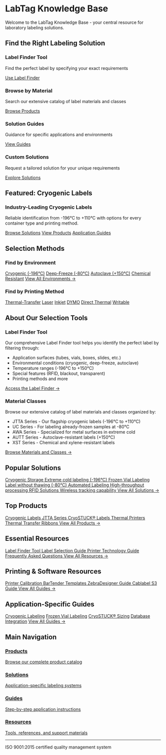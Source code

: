 # LabTag Knowledge Base

Welcome to the LabTag Knowledge Base - your central resource for laboratory labeling solutions.

## Find the Right Labeling Solution

<div class="selection-paths-row">
<div class="selection-path-card">
<h3>Label Finder Tool</h3>
<p>Find the perfect label by specifying your exact requirements</p>
<a href="./Resources/label-finder.md" class="path-button">Use Label Finder</a>
</div>

<div class="selection-path-card">
<h3>Browse by Material</h3>
<p>Search our extensive catalog of label materials and classes</p>
<a href="./Products/index.md" class="path-button">Browse Products</a>
</div>

<div class="selection-path-card">
<h3>Solution Guides</h3>
<p>Guidance for specific applications and environments</p>
<a href="./Guides/index.md" class="path-button">View Guides</a>
</div>

<div class="selection-path-card">
<h3>Custom Solutions</h3>
<p>Request a tailored solution for your unique requirements</p>
<a href="./Solutions/index.md" class="path-button">Explore Solutions</a>
</div>
</div>

## Featured: Cryogenic Labels

<div class="featured-solution">
<h3>Industry-Leading Cryogenic Labels</h3>
<p>Reliable identification from -196°C to +110°C with options for every container type and printing method.</p>
<div class="featured-links">
<a href="./Solutions/cryogenic-solutions.md" class="featured-button">Browse Solutions</a>
<a href="./Products/cryogenic-labels.md" class="featured-button">View Products</a>
<a href="./Guides/cryogenic-application.md" class="featured-button">Application Guides</a>
</div>
</div>

## Selection Methods

### Find by Environment

<div class="category-grid">
<a href="./Products/cryogenic-labels.md" class="category-card">Cryogenic (-196°C)</a>
<a href="./Products/deep-freeze-labels.md" class="category-card">Deep-Freeze (-80°C)</a>
<a href="./Products/autoclave-labels.md" class="category-card">Autoclave (+150°C)</a>
<a href="./Products/chemical-resistant-labels.md" class="category-card">Chemical Resistant</a>
<a href="./Products/index.md" class="category-card view-all">View All Environments →</a>
</div>

### Find by Printing Method

<div class="category-grid">
<a href="./Products/cryogenic-labels.md#thermal-transfer" class="category-card">Thermal-Transfer</a>
<a href="./Products/cryogenic-labels.md#laser" class="category-card">Laser</a>
<a href="./Products/cryogenic-labels.md#inkjet" class="category-card">Inkjet</a>
<a href="./Products/cryogenic-labels.md#dymo" class="category-card">DYMO</a>
<a href="./Products/cryogenic-labels.md#direct-thermal" class="category-card">Direct Thermal</a>
<a href="./Products/cryogenic-labels.md#writable" class="category-card">Writable</a>
</div>

## About Our Selection Tools

### Label Finder Tool

Our comprehensive Label Finder tool helps you identify the perfect label by filtering through:
- Application surfaces (tubes, vials, boxes, slides, etc.)
- Environmental conditions (cryogenic, deep-freeze, autoclave)
- Temperature ranges (-196°C to +150°C)
- Special features (RFID, blackout, transparent)
- Printing methods and more

[Access the Label Finder →](./Resources/label-finder.md)

### Material Classes

Browse our extensive catalog of label materials and classes organized by:
- JTTA Series - Our flagship cryogenic labels (-196°C to +110°C)
- UC Series - For labeling already-frozen samples at -80°C
- AWA Series - Specialized for metal surfaces in extreme cold
- AUTT Series - Autoclave-resistant labels (+150°C)
- XST Series - Chemical and xylene-resistant labels

[Browse Materials and Classes →](./Products/index.md)

## Popular Solutions

<div class="solutions-grid">
<a href="./Solutions/cryogenic-solutions.md" class="solution-link">
<span class="solution-name">Cryogenic Storage</span>
<span class="solution-desc">Extreme cold labeling (-196°C)</span>
</a>
<a href="./Solutions/frozen-vial-solutions.md" class="solution-link">
<span class="solution-name">Frozen Vial Labeling</span>
<span class="solution-desc">Label without thawing (-80°C)</span>
</a>
<a href="./Solutions/automated-labeling.md" class="solution-link">
<span class="solution-name">Automated Labeling</span>
<span class="solution-desc">High-throughput processing</span>
</a>
<a href="./Solutions/rfid-solutions.md" class="solution-link">
<span class="solution-name">RFID Solutions</span>
<span class="solution-desc">Wireless tracking capability</span>
</a>
<a href="./Solutions/index.md" class="solution-link view-all">
<span class="solution-name">View All Solutions →</span>
</a>
</div>

## Top Products

<div class="products-grid">
<a href="./Products/cryogenic-labels.md" class="product-link">
<span class="product-name">Cryogenic Labels</span>
</a>
<a href="./Products/jtta-cryo-labels.md" class="product-link">
<span class="product-name">JTTA Series</span>
</a>
<a href="./Products/l2fs-frozen-surface-labels.md" class="product-link">
<span class="product-name">CryoSTUCK® Labels</span>
</a>
<a href="./Products/printers.md" class="product-link">
<span class="product-name">Thermal Printers</span>
</a>
<a href="./Products/ribbons.md" class="product-link">
<span class="product-name">Thermal Transfer Ribbons</span>
</a>
<a href="./Products/index.md" class="product-link view-all">
<span class="product-name">View All Products →</span>
</a>
</div>

## Essential Resources

<div class="resources-grid">
<a href="./Resources/label-finder.md" class="resource-link">
<span class="resource-name">Label Finder Tool</span>
</a>
<a href="./Guides/label-selection-guide.md" class="resource-link">
<span class="resource-name">Label Selection Guide</span>
</a>
<a href="./Resources/printer-guide.md" class="resource-link">
<span class="resource-name">Printer Technology Guide</span>
</a>
<a href="./Resources/faq.md" class="resource-link">
<span class="resource-name">Frequently Asked Questions</span>
</a>
<a href="./Resources/index.md" class="resource-link view-all">
<span class="resource-name">View All Resources →</span>
</a>
</div>

## Printing & Software Resources

<div class="resources-grid">
<a href="./Guides/printer-calibration.md" class="resource-link">
<span class="resource-name">Printer Calibration</span>
</a>
<a href="./Guides/bartender-template-guide.md" class="resource-link">
<span class="resource-name">BarTender Templates</span>
</a>
<a href="./Guides/zebradesigner-guide.md" class="resource-link">
<span class="resource-name">ZebraDesigner Guide</span>
</a>
<a href="./Guides/cablabel-guide.md" class="resource-link">
<span class="resource-name">Cablabel S3 Guide</span>
</a>
<a href="./Guides/index.md" class="resource-link view-all">
<span class="resource-name">View All Guides →</span>
</a>
</div>

## Application-Specific Guides

<div class="guides-grid">
<a href="./Guides/cryogenic-application.md" class="guide-link">Cryogenic Labeling</a>
<a href="./Guides/cryostuck-application.md" class="guide-link">Frozen Vial Labeling</a>
<a href="./Guides/cryostuck-size-guide.md" class="guide-link">CryoSTUCK® Sizing</a>
<a href="./Guides/database-printing.md" class="guide-link">Database Integration</a>
<a href="./Guides/index.md" class="guide-link view-all">View All Guides →</a>
</div>

## Main Navigation

<div class="main-navigation-grid">
<a href="./Products/index.md" class="nav-card">
<h3>Products</h3>
<p>Browse our complete product catalog</p>
</a>
<a href="./Solutions/index.md" class="nav-card">
<h3>Solutions</h3>
<p>Application-specific labeling systems</p>
</a>
<a href="./Guides/index.md" class="nav-card">
<h3>Guides</h3>
<p>Step-by-step application instructions</p>
</a>
<a href="./Resources/index.md" class="nav-card">
<h3>Resources</h3>
<p>Tools, references, and support materials</p>
</a>
</div>

---

<footer>
<p class="certification">ISO 9001:2015 certified quality management system</p>
</footer> 
